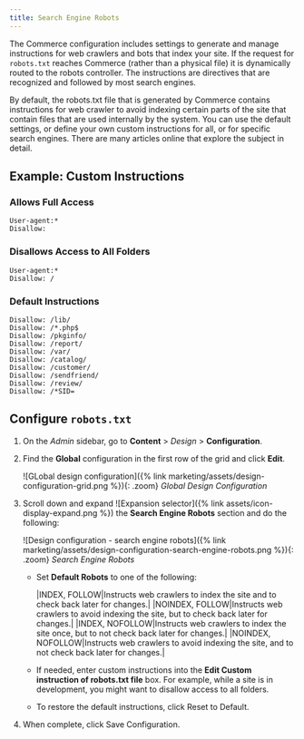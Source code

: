 ```yaml
---
title: Search Engine Robots
---
```


The Commerce configuration includes settings to generate and manage instructions for web crawlers and bots that index your site. If the request for `robots.txt` reaches Commerce (rather than a physical file) it is dynamically routed to the robots controller. The instructions are directives that are recognized and followed by most search engines.

By default, the robots.txt file that is generated by Commerce contains instructions for web crawler to avoid indexing certain parts of the site that contain files that are used internally by the system. You can use the default settings, or define your own custom instructions for all, or for specific search engines. There are many articles online that explore the subject in detail.

## Example: Custom Instructions

### Allows Full Access

    User-agent:*
    Disallow:

### Disallows Access to All Folders

    User-agent:*
    Disallow: /

### Default Instructions

    Disallow: /lib/
    Disallow: /*.php$
    Disallow: /pkginfo/
    Disallow: /report/
    Disallow: /var/
    Disallow: /catalog/
    Disallow: /customer/
    Disallow: /sendfriend/
    Disallow: /review/
    Disallow: /*SID=

## Configure `robots.txt`

1. On the _Admin_ sidebar, go to **Content** > _Design_ > **Configuration**.

1. Find the **Global** configuration in the first row of the grid and click **Edit**.

    ![GLobal design configuration]({% link marketing/assets/design-configuration-grid.png %}){: .zoom}
    _Global Design Configuration_

1. Scroll down and expand ![Expansion selector]({% link assets/icon-display-expand.png %}) the **Search Engine Robots** section and do the following:

    ![Design configuration - search engine robots]({% link marketing/assets/design-configuration-search-engine-robots.png %}){: .zoom}
    _Search Engine Robots_

    - Set **Default Robots** to one of the following:

        |INDEX, FOLLOW|Instructs web crawlers to index the site and to check back later for changes.|
        |NOINDEX, FOLLOW|Instructs web crawlers to avoid indexing the site, but to check back later for changes.|
        |INDEX, NOFOLLOW|Instructs web crawlers to index the site once, but to not check back later for changes.|
        |NOINDEX, NOFOLLOW|Instructs web crawlers to avoid indexing the site, and to not check back later for changes.|

    - If needed, enter custom instructions into the **Edit Custom instruction of robots.txt file** box. For example, while a site is in development, you might want to disallow access to all folders.

    - To restore the default instructions, click <span class="btn">Reset to Default</span>.

1. When complete, click <span class="btn"> Save Configuration</span>.
